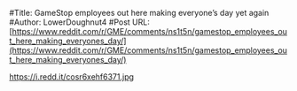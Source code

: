 #Title: GameStop employees out here making everyone’s day yet again
#Author: LowerDoughnut4
#Post URL: [https://www.reddit.com/r/GME/comments/ns1t5n/gamestop_employees_out_here_making_everyones_day/](https://www.reddit.com/r/GME/comments/ns1t5n/gamestop_employees_out_here_making_everyones_day/)


https://i.redd.it/cosr6xehf6371.jpg